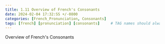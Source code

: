 ```yaml
---
title: 1.11 Overview of French's Consonants
date: 2024-02-04 17:32:SS +/-0800
categories: [French_Pronunciation, Consonants]
tags: [french] [pronunciation] [consonants]     # TAG names should always be lowercase
---
```


Overview of French's Consonants
